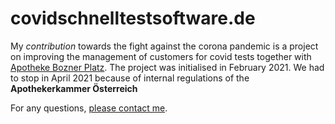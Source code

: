 # covidschnelltestsoftware.de

My *contribution* towards the fight against the corona pandemic is a project on improving the management of customers for covid tests together with [Apotheke Bozner Platz](https://www.apo-boznerplatz.at/). The project was initialised in February 2021. We had to stop in April 2021 because of internal regulations of the **Apothekerkammer Österreich**

For any questions, [please contact me](https://samuel-mohr.de/).
